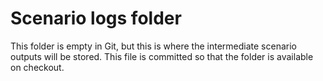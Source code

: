 # Scenario logs folder

This folder is empty in Git, but this is where the intermediate scenario outputs will be stored.
This file is committed so that the folder is available on checkout.
